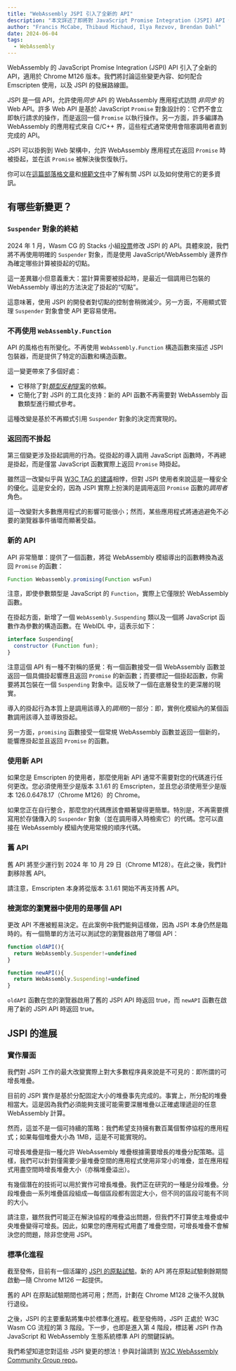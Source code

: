 ```yaml
---
title: "WebAssembly JSPI 引入了全新的 API"
description: "本文詳述了即將對 JavaScript Promise Integration (JSPI) API 做出的一些變更。"
author: "Francis McCabe, Thibaud Michaud, Ilya Rezvov, Brendan Dahl"
date: 2024-06-04
tags: 
  - WebAssembly
---
```

WebAssembly 的 JavaScript Promise Integration (JSPI) API 引入了全新的 API，適用於 Chrome M126 版本。我們將討論這些變更內容、如何配合 Emscripten 使用，以及 JSPI 的發展路線圖。

JSPI 是一個 API，允許使用*同步* API 的 WebAssembly 應用程式訪問 *非同步* 的 Web API。許多 Web API 是基於 JavaScript `Promise` 對象設計的：它們不會立即執行請求的操作，而是返回一個 `Promise` 以執行操作。另一方面，許多編譯為 WebAssembly 的應用程式來自 C/C++ 界，這些程式通常使用會阻塞調用者直到完成的 API。

<!--truncate-->
JSPI 可以掛鉤到 Web 架構中，允許 WebAssembly 應用程式在返回 `Promise` 時被掛起，並在該 `Promise` 被解決後恢復執行。

你可以在[這篇部落格文章](https://v8.dev/blog/jspi)和[規範文件](https://github.com/WebAssembly/js-promise-integration)中了解有關 JSPI 以及如何使用它的更多資訊。

## 有哪些新變更？

### `Suspender` 對象的終結

2024 年 1 月，Wasm CG 的 Stacks 小組[投票](https://github.com/WebAssembly/meetings/blob/297ac8b5ac00e6be1fe33b1f4a146cc7481b631d/stack/2024/stack-2024-01-29.md)修改 JSPI 的 API。具體來說，我們將不再使用明確的 `Suspender` 對象，而是使用 JavaScript/WebAssembly 邊界作為確定哪些計算被掛起的切點。

這一差異雖小但意義重大：當計算需要被掛起時，是最近一個調用已包裝的 WebAssembly 導出的方法決定了掛起的“切點”。

這意味著，使用 JSPI 的開發者對切點的控制會稍微減少。另一方面，不用顯式管理 `Suspender` 對象會使 API 更容易使用。

### 不再使用 `WebAssembly.Function`

API 的風格也有所變化。不再使用 `WebAssembly.Function` 構造函數來描述 JSPI 包裝器，而是提供了特定的函數和構造函數。

這一變更帶來了多個好處：

- 它移除了對[*類型反射*提案](https://github.com/WebAssembly/js-types)的依賴。
- 它簡化了對 JSPI 的工具化支持：新的 API 函數不再需要對 WebAssembly 函數類型進行顯式參考。

這種改變是基於不再顯式引用 `Suspender` 對象的決定而實現的。

### 返回而不掛起

第三個變更涉及掛起調用的行為。從掛起的導入調用 JavaScript 函數時，不再總是掛起，而是僅當 JavaScript 函數實際上返回 `Promise` 時掛起。

雖然這一改變似乎與 [W3C TAG 的建議](https://www.w3.org/2001/tag/doc/promises-guide#accepting-promises)相悖，但對 JSPI 使用者來說這是一種安全的優化。這是安全的，因為 JSPI 實際上扮演的是調用返回 `Promise` 函數的*調用者*角色。

這一改變對大多數應用程式的影響可能很小；然而，某些應用程式將通過避免不必要的瀏覽器事件循環而顯著受益。

### 新的 API

API 非常簡單：提供了一個函數，將從 WebAssembly 模組導出的函數轉換為返回 `Promise` 的函數：

```js
Function Webassembly.promising(Function wsFun)
```

注意，即使參數類型是 JavaScript 的 `Function`，實際上它僅限於 WebAssembly 函數。

在掛起方面，新增了一個 `WebAssembly.Suspending` 類以及一個將 JavaScript 函數作為參數的構造函數。在 WebIDL 中，這表示如下：

```js
interface Suspending{
  constructor (Function fun);
}
```

注意這個 API 有一種不對稱的感覺：有一個函數接受一個 WebAssembly 函數並返回一個具備掛起響應且返回 `Promise` 的新函數；而要標記一個掛起函數，你需要將其包裝在一個 `Suspending` 對象中。這反映了一個在底層發生的更深層的現實。

導入的掛起行為本質上是調用該導入的*調用*的一部分：即，實例化模組內的某個函數調用該導入並導致掛起。

另一方面，`promising` 函數接受一個常規 WebAssembly 函數並返回一個新的，能響應掛起並且返回 `Promise` 的函數。

### 使用新 API

如果您是 Emscripten 的使用者，那麼使用新 API 通常不需要對您的代碼進行任何更改。您必須使用至少是版本 3.1.61 的 Emscripten，並且您必須使用至少是版本 126.0.6478.17（Chrome M126）的 Chrome。

如果您正在自行整合，那麼您的代碼應該會顯著變得更簡單。特別是，不再需要撰寫用於存儲傳入的 `Suspender` 對象（並在調用導入時檢索它）的代碼。您可以直接在 WebAssembly 模組內使用常規的順序代碼。

### 舊 API

舊 API 將至少運行到 2024 年 10 月 29 日（Chrome M128）。在此之後，我們計劃移除舊 API。

請注意，Emscripten 本身將從版本 3.1.61 開始不再支持舊 API。

### 檢測您的瀏覽器中使用的是哪個 API

更改 API 不應被輕易決定。在此案例中我們能夠這樣做，因為 JSPI 本身仍然是臨時的。有一個簡單的方法可以測試您的瀏覽器啟用了哪個 API：

```js
function oldAPI(){
  return WebAssembly.Suspender!=undefined
}

function newAPI(){
  return WebAssembly.Suspending!=undefined
}
```

`oldAPI` 函數在您的瀏覽器啟用了舊的 JSPI API 時返回 true，而 `newAPI` 函數在啟用了新的 JSPI API 時返回 true。

## JSPI 的進展

### 實作層面

我們對 JSPI 工作的最大改變實際上對大多數程序員來說是不可見的：即所謂的可增長堆疊。

目前的 JSPI 實作是基於分配固定大小的堆疊事先完成的。事實上，所分配的堆疊相當大。這是因為我們必須能夠支援可能需要深層堆疊以正確處理遞迴的任意 WebAssembly 計算。

然而，這並不是一個可持續的策略：我們希望支持擁有數百萬個暫停協程的應用程式；如果每個堆疊大小為 1MB，這是不可能實現的。

可增長堆疊是指一種允許 WebAssembly 堆疊根據需要增長的堆疊分配策略。這樣，我們可以針對僅需要少量堆疊空間的應用程式使用非常小的堆疊，並在應用程式用盡空間時增長堆疊大小（亦稱堆疊溢出）。

有幾個潛在的技術可以用於實作可增長堆疊。我們正在研究的一種是分段堆疊。分段堆疊由一系列堆疊區段組成&mdash;每個區段都有固定大小，但不同的區段可能有不同的大小。

請注意，雖然我們可能正在解決協程的堆疊溢出問題，但我們不打算使主堆疊或中央堆疊變得可增長。因此，如果您的應用程式用盡了堆疊空間，可增長堆疊不會解決您的問題，除非您使用 JSPI。

### 標準化進程

截至發佈，目前有一個活躍的 [JSPI 的原點試驗](https://v8.dev/blog/jspi-ot)。新的 API 將在原點試驗剩餘期間啟動&mdash;隨 Chrome M126 一起提供。

舊的 API 在原點試驗期間也將可用；然而，計劃在 Chrome M128 之後不久就執行退役。

之後，JSPI 的主要重點將集中於標準化進程。截至發佈時，JSPI 正處於 W3C Wasm CG 流程的第 3 階段。下一步，也即是進入第 4 階段，標誌著 JSPI 作為 JavaScript 和 WebAssembly 生態系統標準 API 的關鍵採納。

我們希望知道您對這些 JSPI 變更的想法！參與討論請到 [W3C WebAssembly Community Group repo](https://github.com/WebAssembly/js-promise-integration)。
